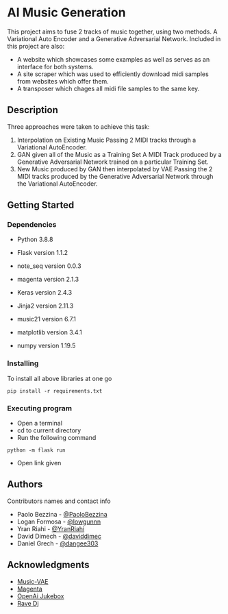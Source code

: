 # AI Music Generation

This project aims to fuse 2 tracks of music together, using two methods. A Variational Auto Encoder and a Generative Adversarial Network.
Included in this project are also:
* A website which showcases some examples as well as serves as an interface for both systems.
* A site scraper which was used to efficiently download midi samples from websites which offer them.
* A transposer which chages all midi file samples to the same key.



## Description

Three approaches were taken to achieve this task:
1. Interpolation on Existing Music
    Passing 2 MIDI tracks through a Variational AutoEncoder.
2. GAN given all of the Music as a Training Set
    A MIDI Track produced by a Generative Adversarial Network trained on a particular Training Set.
3. New Music produced by GAN then interpolated by VAE
    Passing the 2 MIDI tracks produced by the Generative Adversarial Network through the Variational AutoEncoder.

## Getting Started

### Dependencies

* Python 3.8.8

* Flask version 1.1.2
* note_seq version 0.0.3
* magenta version 2.1.3
* Keras version 2.4.3
* Jinja2 version 2.11.3
* music21 version 6.7.1
* matplotlib version 3.4.1
* numpy version 1.19.5


### Installing

To install all above libraries at one go
```
pip install -r requirements.txt
```


### Executing program

* Open a terminal
* cd to current directory
* Run the following command
```
python -m flask run
```
* Open link given

<!-- 
## Help

Any advise for common problems or issues.
```
command to run if program contains helper info
```
 -->
## Authors

Contributors names and contact info

* Paolo Bezzina - [@PaoloBezzina](https://github.com/PaoloBezzina)
* Logan Formosa - [@lowgunnn](https://github.com/lowgunnn)
* Yran Riahi - [@YranRiahi](https://gitlab.com/YranRiahi)
* David Dimech - [@daviddimec](https://gitlab.com/daviddimech)
* Daniel Grech - [@dangee303](https://gitlab.com/dangee303)

<!-- 
## License

This project is licensed under the [NAME HERE] License - see the LICENSE.md file for details
 -->

## Acknowledgments

* [Music-VAE](https://magenta.tensorflow.org/music-vae)
* [Magenta](https://magenta.tensorflow.org)
* [OpenAi Jukebox](https://openai.com/blog/jukebox/)
* [Rave Dj](https://rave.dj/mix)
